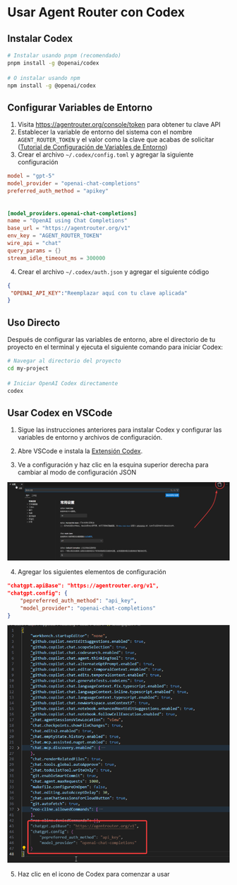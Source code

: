 # Usar Agent Router con Codex

## Instalar Codex

```bash
# Instalar usando pnpm (recomendado)
pnpm install -g @openai/codex

# O instalar usando npm
npm install -g @openai/codex
```

## Configurar Variables de Entorno

1. Visita https://agentrouter.org/console/token para obtener tu clave API
2. Establecer la variable de entorno del sistema con el nombre `AGENT_ROUTER_TOKEN` y el valor como la clave que acabas de solicitar ([Tutorial de Configuración de Variables de Entorno](https://www.java.com/zh-CN/download/help/path.html))
3. Crear el archivo `~/.codex/config.toml` y agregar la siguiente configuración

```toml
model = "gpt-5"
model_provider = "openai-chat-completions"
preferred_auth_method = "apikey"


[model_providers.openai-chat-completions]
name = "OpenAI using Chat Completions"
base_url = "https://agentrouter.org/v1"
env_key = "AGENT_ROUTER_TOKEN"
wire_api = "chat"
query_params = {}
stream_idle_timeout_ms = 300000

```

4. Crear el archivo `~/.codex/auth.json` y agregar el siguiente código

```json
{
 "OPENAI_API_KEY":"Reemplazar aquí con tu clave aplicada"
}
```

## Uso Directo

Después de configurar las variables de entorno, abre el directorio de tu proyecto en el terminal y ejecuta el siguiente comando para iniciar Codex:

```bash
# Navegar al directorio del proyecto
cd my-project

# Iniciar OpenAI Codex directamente
codex
```

## Usar Codex en VSCode

1. Sigue las instrucciones anteriores para instalar Codex y configurar las variables de entorno y archivos de configuración.

2. Abre VSCode e instala la [Extensión Codex](https://marketplace.visualstudio.com/items?itemName=openai.chatgpt).

3. Ve a configuración y haz clic en la esquina superior derecha para cambiar al modo de configuración JSON

![](./img/codex-config.png)

4. Agregar los siguientes elementos de configuración

```json
"chatgpt.apiBase": "https://agentrouter.org/v1",
"chatgpt.config": {
    "pepreferred_auth_method": "api_key",
    "model_provider": "openai-chat-completions"
}
```

![](./img/codex-config2.png)

5. Haz clic en el icono de Codex para comenzar a usar
